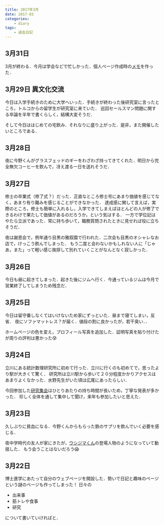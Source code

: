 ```yaml
---
title: 2017年3月
date: 2017-03 
categories:
    - diary
tags:
    - 過去日記
---
```




## 3月31日
3月が終わる．今月は学会などで忙しかった．個人ページ作成時の[メモ](../../hobby/mkdocs.md)を作った．

<!-- more -->

## 3月29日 異文化交流
今日は入学手続きのために大学へいった．手続きが終わった後研究室に言ったところ，トルコからの留学生が研究室に来ていた．
巡回セールスマン問題に関する卒論を半年で書くらしく，結構大変そうだ．

そして今日ははじめての宅飲み．それなりに盛り上がった．是非，また開催したいところである．

## 3月28日
夜に今野くんがグラスフェッドのギーをわざわざ持ってきてくれた．明日から完全無欠コーヒーを飲んで，冴え渡る一日を送れそうだ．

## 3月27日
修士の卒業式（修了式？）だった．正直なところ修士号にあまり価値を感じてなく，あまり有り難みを感じることができなかった．
達成感に関して言えば，実際のところ，修士も簡単に入れるし，入学できてしまえばほとんどの人が修了できるわけで果たして価値があるのだろうか，という気はする．
一方で学位記はやたら立派であった．常に持ち歩いて，職務質問されたときに見せれば役に立ちそうだ．

夜は謝恩会で，例年通り目黒の雅叙園で行われた．二次会も目黒のオシャレなお店で，けっこう飲んでしまった．
もう二度と会わないかもしれない人に「じゃあ，また」って軽い感じ挨拶して別れていくことがなんとなく寂しかった．

## 3月26日
今日も昼に起きてしまった．起きた後にジムへ行く．今通っているジムは今月で営業終了してしまうため残念だ．

## 3月25日
今日は留守番しなくてはいけないため家にずっといた．昼まで寝てしまい，反省．
夜にソファマットレス？が届く．値段の割に良かったが，若干臭い．．

ホームページの色を変え，プロフィール写真を追加した．証明写真を貼り付けたが周りの評判は悪かった:cold_sweat:

## 3月24日
立川にある統計数理研究所に初めて行った．立川に行くのも初めてで，思ったより駅が大きくて驚く．
研究所は立川駅から歩いて２０分程度かかりアクセスはあまりよくなかった．水野先生がいた頃は広尾にあったらしい．

今回参加した[研究集会](http://www3.grips.ac.jp/~tsuchiya/sympo2016)はひとりあたりの持ち時間が長いため，丁寧な発表が多かった．
珍しく全体を通して集中して聞け，来年も参加したいと思えた．

## 3月23日
久しぶりに貧血になる．今野くんからもらった鉄のサプリを飲んでいく必要を感じる．

夜中学時代の友人が家にきたが，[ウシジマくん](http://amzn.asia/h3Nf1YM)の登場人物のようになっていて動揺した．
もう会うことはないだろう:scream:
## 3月22日
博士進学にあたって自分のウェブページを開設した．勢いで日記と趣味のページという謎のページも作ってしまった！
日々の

-   出来事
-   筋トレや食事
-   研究

について書いていければと．
